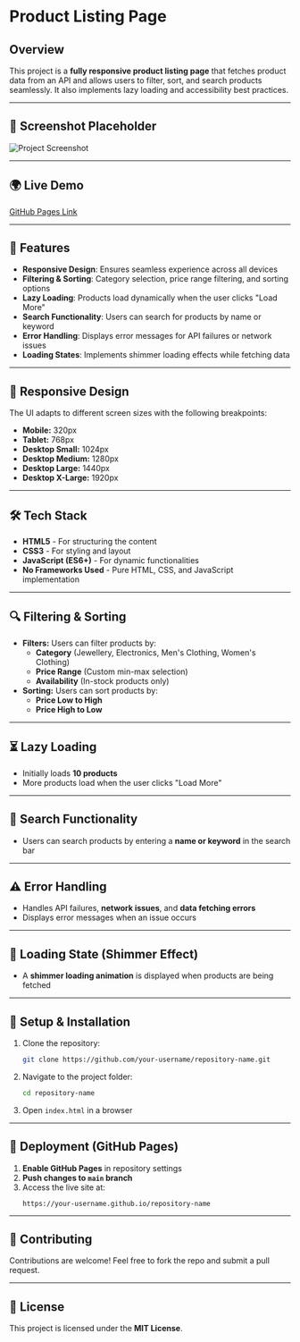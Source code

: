 # Product Listing Page

## Overview

This project is a **fully responsive product listing page** that fetches product data from an API and allows users to filter, sort, and search products seamlessly. It also implements lazy loading and accessibility best practices.

---

## 📸 Screenshot Placeholder

![Project Screenshot](screenshot.png)

---

## 🌍 Live Demo

[GitHub Pages Link](https://nabaraj.github.io/ecommerce)

---

## 🚀 Features

- **Responsive Design**: Ensures seamless experience across all devices
- **Filtering & Sorting**: Category selection, price range filtering, and sorting options
- **Lazy Loading**: Products load dynamically when the user clicks "Load More"
- **Search Functionality**: Users can search for products by name or keyword
- **Error Handling**: Displays error messages for API failures or network issues
- **Loading States**: Implements shimmer loading effects while fetching data

---

## 📱 Responsive Design

The UI adapts to different screen sizes with the following breakpoints:

- **Mobile:** 320px
- **Tablet:** 768px
- **Desktop Small:** 1024px
- **Desktop Medium:** 1280px
- **Desktop Large:** 1440px
- **Desktop X-Large:** 1920px

---

## 🛠 Tech Stack

- **HTML5** - For structuring the content
- **CSS3** - For styling and layout
- **JavaScript (ES6+)** - For dynamic functionalities
- **No Frameworks Used** - Pure HTML, CSS, and JavaScript implementation

---

## 🔍 Filtering & Sorting

- **Filters:** Users can filter products by:
  - **Category** (Jewellery, Electronics, Men's Clothing, Women's Clothing)
  - **Price Range** (Custom min-max selection)
  - **Availability** (In-stock products only)
- **Sorting:** Users can sort products by:
  - **Price Low to High**
  - **Price High to Low**

---

## ⏳ Lazy Loading

- Initially loads **10 products**
- More products load when the user clicks "Load More"

---

## 🔎 Search Functionality

- Users can search products by entering a **name or keyword** in the search bar

---

## ⚠️ Error Handling

- Handles API failures, **network issues**, and **data fetching errors**
- Displays error messages when an issue occurs

---

## 🔄 Loading State (Shimmer Effect)

- A **shimmer loading animation** is displayed when products are being fetched

---

## 📌 Setup & Installation

1. Clone the repository:
   ```sh
   git clone https://github.com/your-username/repository-name.git
   ```
2. Navigate to the project folder:
   ```sh
   cd repository-name
   ```
3. Open `index.html` in a browser

---

## 📡 Deployment (GitHub Pages)

1. **Enable GitHub Pages** in repository settings
2. **Push changes to `main` branch**
3. Access the live site at:
   ```
   https://your-username.github.io/repository-name
   ```

---

## 🤝 Contributing

Contributions are welcome! Feel free to fork the repo and submit a pull request.

---

## 📄 License

This project is licensed under the **MIT License**.
